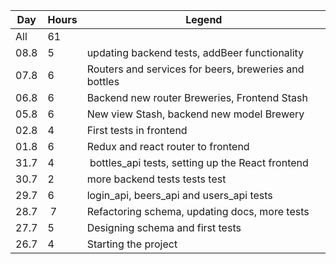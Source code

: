 Day | Hours | Legend
----|-------|-------
All | 61 |
08.8 | 5 | updating backend tests, addBeer functionality
07.8 | 6 | Routers and services for beers, breweries and bottles
06.8 | 6 | Backend new router Breweries, Frontend Stash
05.8 | 6 | New view Stash, backend new model Brewery
02.8 | 4 | First tests in frontend
01.8 | 6 | Redux and react router to frontend
31.7 | 4 | bottles_api tests, setting up the React frontend
30.7 | 2 | more backend tests tests test
29.7 | 6 | login_api, beers_api and users_api tests
28.7 | 7 | Refactoring schema, updating docs, more tests
27.7 | 5 | Designing schema and first tests
26.7 | 4 | Starting the project
 